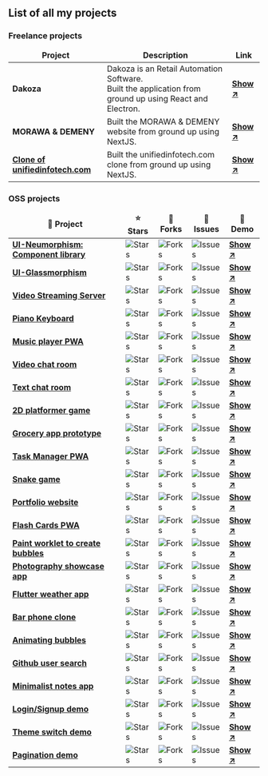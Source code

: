 ## List of all my projects

### Freelance projects
<table>
  <thead align="center">
    <tr border: none;>
      <td><b>Project</b></td>
      <td><b>Description</b></td>
      <td><b>Link</b></td>
    </tr>
  </thead>
  <tbody>
    <tr>
      <td>
          <b>Dakoza</b>
      </td>
      <td>Dakoza is an Retail Automation Software.<br/> Built the application from ground up using React and Electron.</td>
      <td>
        <a target="_blank" href="https://dakoza.io/">
          <b>Show ↗️</b>
        </a>
      </td>
    </tr>
     <tr>
      <td>
          <b>MORAWA & DEMENY</b>
      </td>
      <td>Built the MORAWA & DEMENY website from ground up using NextJS.</td>
      <td>
        <a target="_blank" href="https://demenysystems.com/">
          <b>Show ↗️</b>
        </a>
      </td>
    </tr>
    <tr>
      <td>
        <a target="_blank" href="https://github.com/akaspanion/ufi">
          <b>Clone of unifiedinfotech.com</b>
        </a>
      </td>
      <td>Built the unifiedinfotech.com clone from ground up using NextJS.</td>
      <td>
        <a target="_blank" href="https://ufi.netlify.app/">
          <b>Show ↗️</b>
        </a>
      </td>
    </tr>
  </tbody>
</table>

### OSS projects
<table>
  <thead align="center">
    <tr border: none;>
      <td><b>🚧 Project</b></td>
      <td><b>⭐ Stars</b></td>
      <td><b>🚏 Forks</b></td>
      <td><b>🚨 Issues</b></td>
      <td><b>🚀 Demo</b></td>
    </tr>
  </thead>
  <tbody>
    <tr>
      <td>
        <a target="_blank" href="https://github.com/akaspanion/ui-neumorphism">
          <b>UI-Neumorphism: Component library</b>
        </a>
      </td>
      <td><img alt="Stars" src="https://img.shields.io/github/stars/akaspanion/ui-neumorphism?style=flat-square&labelColor=343b41"/></td>
      <td><img alt="Forks" src="https://img.shields.io/github/forks/akaspanion/ui-neumorphism?style=flat-square&labelColor=343b41"/></td>
      <td><img alt="Issues" src="https://img.shields.io/github/issues/akaspanion/ui-neumorphism?style=flat-square&labelColor=343b41"/></td>
      <td>
        <a target="_blank" href="https://akaspanion.github.io/ui-neumorphism/">
          <b>Show ↗️</b>
        </a>
      </td>
    </tr>
    <tr>
      <td>
        <a target="_blank" href="https://github.com/akaspanion/ui-glassmorphism">
          <b>UI-Glassmorphism</b>
        </a>
      </td>
      <td><img alt="Stars" src="https://img.shields.io/github/stars/akaspanion/ui-glassmorphism?style=flat-square&labelColor=343b41"/></td>
      <td><img alt="Forks" src="https://img.shields.io/github/forks/akaspanion/ui-glassmorphism?style=flat-square&labelColor=343b41"/></td>
      <td><img alt="Issues" src="https://img.shields.io/github/issues/akaspanion/ui-glassmorphism?style=flat-square&labelColor=343b41"/></td>
      <td>
        <a target="_blank" href="https://akaspanion.github.io/ui-glassmorphism/">
          <b>Show ↗️</b>
        </a>
      </td>
    </tr>
    <tr>
      <td>
        <a target="_blank" href="https://github.com/akaspanion/streaming-server">
          <b>Video Streaming Server</b>
        </a>
      </td>
      <td><img alt="Stars" src="https://img.shields.io/github/stars/akaspanion/streaming-server?style=flat-square&labelColor=343b41"/></td>
      <td><img alt="Forks" src="https://img.shields.io/github/forks/akaspanion/streaming-server?style=flat-square&labelColor=343b41"/></td>
      <td><img alt="Issues" src="https://img.shields.io/github/issues/akaspanion/streaming-server?style=flat-square&labelColor=343b41"/></td>
      <td>
        <a target="_blank" href="https://akaspanion.github.io/streaming-server/">
          <b>Show ↗️</b>
        </a>
      </td>
    </tr>
    <tr>
      <td>
        <a target="_blank" href="https://github.com/akaspanion/keyboard">
          <b>Piano Keyboard</b>
        </a>
      </td>
      <td><img alt="Stars" src="https://img.shields.io/github/stars/akaspanion/keyboard?style=flat-square&labelColor=343b41"/></td>
      <td><img alt="Forks" src="https://img.shields.io/github/forks/akaspanion/keyboard?style=flat-square&labelColor=343b41"/></td>
      <td><img alt="Issues" src="https://img.shields.io/github/issues/akaspanion/keyboard?style=flat-square&labelColor=343b41"/></td>
      <td>
        <a target="_blank" href="https://akaspanion.github.io/keyboard/">
          <b>Show ↗️</b>
        </a>
      </td>
    </tr>
    <tr>
      <td>
        <a target="_blank" href="https://github.com/akaspanion/music-app">
          <b>Music player PWA</b>
        </a>
      </td>
      <td><img alt="Stars" src="https://img.shields.io/github/stars/akaspanion/music-app?style=flat-square&labelColor=343b41"/></td>
      <td><img alt="Forks" src="https://img.shields.io/github/forks/akaspanion/music-app?style=flat-square&labelColor=343b41"/></td>
      <td><img alt="Issues" src="https://img.shields.io/github/issues/akaspanion/music-app?style=flat-square&labelColor=343b41"/></td>
      <td>
        <a target="_blank" href="https://akaspanion.github.io/music-app/">
          <b>Show ↗️</b>
        </a>
      </td>
    </tr>
    <tr>
      <td>
        <a target="_blank" href="https://github.com/akaspanion/zoom-clone">
          <b>Video chat room</b>
        </a>
      </td>
      <td><img alt="Stars" src="https://img.shields.io/github/stars/akaspanion/zoom-clone?style=flat-square&labelColor=343b41"/></td>
      <td><img alt="Forks" src="https://img.shields.io/github/forks/akaspanion/zoom-clone?style=flat-square&labelColor=343b41"/></td>
      <td><img alt="Issues" src="https://img.shields.io/github/issues/akaspanion/zoom-clone?style=flat-square&labelColor=343b41"/></td>
      <td>
        <a target="_blank" href="https://spanion-video-chat.onrender.com/">
          <b>Show ↗️</b>
        </a>
      </td>
    </tr>
    <tr>
      <td>
        <a target="_blank" href="https://github.com/akaspanion/chat-app">
          <b>Text chat room</b>
        </a>
      </td>
      <td><img alt="Stars" src="https://img.shields.io/github/stars/akaspanion/chat-app?style=flat-square&labelColor=343b41"/></td>
      <td><img alt="Forks" src="https://img.shields.io/github/forks/akaspanion/chat-app?style=flat-square&labelColor=343b41"/></td>
      <td><img alt="Issues" src="https://img.shields.io/github/issues/akaspanion/chat-app?style=flat-square&labelColor=343b41"/></td>
      <td>
        <a target="_blank" href="https://spanion-chat.netlify.app/">
          <b>Show ↗️</b>
        </a>
      </td>
    </tr>
    <tr>
      <td>
        <a target="_blank" href="https://github.com/akaspanion/platformer-game">
          <b>2D platformer game</b>
        </a>
      </td>
      <td><img alt="Stars" src="https://img.shields.io/github/stars/akaspanion/platformer-game?style=flat-square&labelColor=343b41"/></td>
      <td><img alt="Forks" src="https://img.shields.io/github/forks/akaspanion/platformer-game?style=flat-square&labelColor=343b41"/></td>
      <td><img alt="Issues" src="https://img.shields.io/github/issues/akaspanion/platformer-game?style=flat-square&labelColor=343b41"/></td>
      <td>
        <a target="_blank" href="https://akaspanion.github.io/platformer-game/">
          <b>Show ↗️</b>
        </a>
      </td>
    </tr>
    <tr>
      <td>
        <a target="_blank" href="https://github.com/akaspanion/react-native-grocery">
          <b>Grocery app prototype</b>
        </a>
      </td>
      <td><img alt="Stars" src="https://img.shields.io/github/stars/akaspanion/react-native-grocery?style=flat-square&labelColor=343b41"/></td>
      <td><img alt="Forks" src="https://img.shields.io/github/forks/akaspanion/react-native-grocery?style=flat-square&labelColor=343b41"/></td>
      <td><img alt="Issues" src="https://img.shields.io/github/issues/akaspanion/react-native-grocery?style=flat-square&labelColor=343b41"/></td>
      <td>
        <a target="_blank" href="https://expo.io/appetize-simulator?url=https://expo.io/@spanion/react-native-grocery">
          <b>Show ↗️</b>
        </a>
      </td>
    </tr>
    <tr>
      <td>
        <a target="_blank" href="https://github.com/akaspanion/todo-pwa">
          <b>Task Manager PWA</b>
        </a>
      </td>
      <td><img alt="Stars" src="https://img.shields.io/github/stars/akaspanion/todo-pwa?style=flat-square&labelColor=343b41"/></td>
      <td><img alt="Forks" src="https://img.shields.io/github/forks/akaspanion/todo-pwa?style=flat-square&labelColor=343b41"/></td>
      <td><img alt="Issues" src="https://img.shields.io/github/issues/akaspanion/todo-pwa?style=flat-square&labelColor=343b41"/></td>
      <td>
        <a target="_blank" href="https://spanion-todo.web.app/">
          <b>Show ↗️</b>
        </a>
      </td>
    </tr>
    <tr>
      <td>
        <a target="_blank" href="https://github.com/akaspanion/react-redux-snake">
          <b>Snake game</b>
        </a>
      </td>
      <td><img alt="Stars" src="https://img.shields.io/github/stars/akaspanion/react-redux-snake?style=flat-square&labelColor=343b41"/></td>
      <td><img alt="Forks" src="https://img.shields.io/github/forks/akaspanion/react-redux-snake?style=flat-square&labelColor=343b41"/></td>
      <td><img alt="Issues" src="https://img.shields.io/github/issues/akaspanion/react-redux-snake?style=flat-square&labelColor=343b41"/></td>
      <td>
        <a target="_blank" href="https://akaspanion.github.io/react-redux-snake/">
          <b>Show ↗️</b>
        </a>
      </td>
    </tr>
    <tr>
      <td>
        <a target="_blank" href="https://github.com/akaspanion/portfolio">
          <b>Portfolio website</b>
        </a>
      </td>
      <td><img alt="Stars" src="https://img.shields.io/github/stars/akaspanion/portfolio?style=flat-square&labelColor=343b41"/></td>
      <td><img alt="Forks" src="https://img.shields.io/github/forks/akaspanion/portfolio?style=flat-square&labelColor=343b41"/></td>
      <td><img alt="Issues" src="https://img.shields.io/github/issues/akaspanion/portfolio?style=flat-square&labelColor=343b41"/></td>
      <td>
        <a target="_blank" href="https://ankitkumar.xyz/">
          <b>Show ↗️</b>
        </a>
      </td>
    </tr>
    <tr>
      <td>
        <a target="_blank" href="https://github.com/akaspanion/flash-cards">
          <b>Flash Cards PWA</b>
        </a>
      </td>
      <td><img alt="Stars" src="https://img.shields.io/github/stars/akaspanion/flash-cards?style=flat-square&labelColor=343b41"/></td>
      <td><img alt="Forks" src="https://img.shields.io/github/forks/akaspanion/flash-cards?style=flat-square&labelColor=343b41"/></td>
      <td><img alt="Issues" src="https://img.shields.io/github/issues/akaspanion/flash-cards?style=flat-square&labelColor=343b41"/></td>
      <td>
        <a target="_blank" href="https://spanion-flash-cards.web.app/">
          <b>Show ↗️</b>
        </a>
      </td>
    </tr>
    <tr>
      <td>
        <a target="_blank" href="https://github.com/akaspanion/css-houdini-bubbles">
          <b>Paint worklet to create bubbles</b>
        </a>
      </td>
      <td><img alt="Stars" src="https://img.shields.io/github/stars/akaspanion/css-houdini-bubbles?style=flat-square&labelColor=343b41"/></td>
      <td><img alt="Forks" src="https://img.shields.io/github/forks/akaspanion/css-houdini-bubbles?style=flat-square&labelColor=343b41"/></td>
      <td><img alt="Issues" src="https://img.shields.io/github/issues/akaspanion/css-houdini-bubbles?style=flat-square&labelColor=343b41"/></td>
      <td>
        <a target="_blank" href="https://codepen.io/spanion/pen/rNMgerx">
          <b>Show ↗️</b>
        </a>
      </td>
    </tr>
    <tr>
      <td>
        <a target="_blank" href="https://github.com/akaspanion/lens-n-light">
          <b>Photography showcase app</b>
        </a>
      </td>
      <td><img alt="Stars" src="https://img.shields.io/github/stars/akaspanion/lens-n-light?style=flat-square&labelColor=343b41"/></td>
      <td><img alt="Forks" src="https://img.shields.io/github/forks/akaspanion/lens-n-light?style=flat-square&labelColor=343b41"/></td>
      <td><img alt="Issues" src="https://img.shields.io/github/issues/akaspanion/lens-n-light?style=flat-square&labelColor=343b41"/></td>
      <td>
        <a target="_blank" href="https://lens-n-light.web.app/">
          <b>Show ↗️</b>
        </a>
      </td>
    </tr>
    <tr>
      <td>
        <a target="_blank" href="https://github.com/akaspanion/flutter-weather">
          <b>Flutter weather app</b>
        </a>
      </td>
      <td><img alt="Stars" src="https://img.shields.io/github/stars/akaspanion/flutter-weather?style=flat-square&labelColor=343b41"/></td>
      <td><img alt="Forks" src="https://img.shields.io/github/forks/akaspanion/flutter-weather?style=flat-square&labelColor=343b41"/></td>
      <td><img alt="Issues" src="https://img.shields.io/github/issues/akaspanion/flutter-weather?style=flat-square&labelColor=343b41"/></td>
      <td>
        <a target="_blank" href="https://play.google.com/store/apps/details?id=spanion.flutterweather.xyz">
          <b>Show ↗️</b>
        </a>
      </td>
    </tr>
    <tr>
      <td>
        <a target="_blank" href="https://github.com/akaspanion/ownerstown-test-app">
          <b>Bar phone clone</b>
        </a>
      </td>
      <td><img alt="Stars" src="https://img.shields.io/github/stars/akaspanion/ownerstown-test-app?style=flat-square&labelColor=343b41"/></td>
      <td><img alt="Forks" src="https://img.shields.io/github/forks/akaspanion/ownerstown-test-app?style=flat-square&labelColor=343b41"/></td>
      <td><img alt="Issues" src="https://img.shields.io/github/issues/akaspanion/ownerstown-test-app?style=flat-square&labelColor=343b41"/></td>
      <td>
        <a target="_blank" href="https://akaspanion.github.io/ownerstown-test-app/">
          <b>Show ↗️</b>
        </a>
      </td>
    </tr>
    <tr>
      <td>
        <a target="_blank" href="https://github.com/akaspanion/canvas-bubbles">
          <b>Animating bubbles</b>
        </a>
      </td>
      <td><img alt="Stars" src="https://img.shields.io/github/stars/akaspanion/canvas-bubbles?style=flat-square&labelColor=343b41"/></td>
      <td><img alt="Forks" src="https://img.shields.io/github/forks/akaspanion/canvas-bubbles?style=flat-square&labelColor=343b41"/></td>
      <td><img alt="Issues" src="https://img.shields.io/github/issues/akaspanion/canvas-bubbles?style=flat-square&labelColor=343b41"/></td>
      <td>
        <a target="_blank" href="https://akaspanion.github.io/canvas-bubbles/">
          <b>Show ↗️</b>
        </a>
      </td>
    </tr>
    <tr>
      <td>
        <a target="_blank" href="https://github.com/akaspanion/achimo-test">
          <b>Github user search</b>
        </a>
      </td>
      <td><img alt="Stars" src="https://img.shields.io/github/stars/akaspanion/achimo-test?style=flat-square&labelColor=343b41"/></td>
      <td><img alt="Forks" src="https://img.shields.io/github/forks/akaspanion/achimo-test?style=flat-square&labelColor=343b41"/></td>
      <td><img alt="Issues" src="https://img.shields.io/github/issues/akaspanion/achimo-test?style=flat-square&labelColor=343b41"/></td>
      <td>
        <a target="_blank" href="https://akaspanion.github.io/achimo-test/">
          <b>Show ↗️</b>
        </a>
      </td>
    </tr>
    <tr>
      <td>
        <a target="_blank" href="https://github.com/akaspanion/iarani-test">
          <b>Minimalist notes app</b>
        </a>
      </td>
      <td><img alt="Stars" src="https://img.shields.io/github/stars/akaspanion/iarani-test?style=flat-square&labelColor=343b41"/></td>
      <td><img alt="Forks" src="https://img.shields.io/github/forks/akaspanion/iarani-test?style=flat-square&labelColor=343b41"/></td>
      <td><img alt="Issues" src="https://img.shields.io/github/issues/akaspanion/iarani-test?style=flat-square&labelColor=343b41"/></td>
      <td>
        <a target="_blank" href="https://akaspanion.github.io/iarani-test/">
          <b>Show ↗️</b>
        </a>
      </td>
    </tr>
    <tr>
      <td>
        <a target="_blank" href="https://github.com/akaspanion/wesecureapp-test">
          <b>Login/Signup demo</b>
        </a>
      </td>
      <td><img alt="Stars" src="https://img.shields.io/github/stars/akaspanion/wesecureapp-test?style=flat-square&labelColor=343b41"/></td>
      <td><img alt="Forks" src="https://img.shields.io/github/forks/akaspanion/wesecureapp-test?style=flat-square&labelColor=343b41"/></td>
      <td><img alt="Issues" src="https://img.shields.io/github/issues/akaspanion/wesecureapp-test?style=flat-square&labelColor=343b41"/></td>
      <td>
        <a target="_blank" href="https://akaspanion.github.io/wesecureapp-test/">
          <b>Show ↗️</b>
        </a>
      </td>
    </tr>
    <tr>
      <td>
        <a target="_blank" href="https://github.com/akaspanion/collegedunia-test">
          <b>Theme switch demo</b>
        </a>
      </td>
      <td><img alt="Stars" src="https://img.shields.io/github/stars/akaspanion/collegedunia-test?style=flat-square&labelColor=343b41"/></td>
      <td><img alt="Forks" src="https://img.shields.io/github/forks/akaspanion/collegedunia-test?style=flat-square&labelColor=343b41"/></td>
      <td><img alt="Issues" src="https://img.shields.io/github/issues/akaspanion/collegedunia-test?style=flat-square&labelColor=343b41"/></td>
      <td>
        <a target="_blank" href="https://teams-test.netlify.app/">
          <b>Show ↗️</b>
        </a>
      </td>
    </tr>
    <tr>
      <td>
        <a target="_blank" href="https://github.com/akaspanion/teams-test">
          <b>Pagination demo</b>
        </a>
      </td>
      <td><img alt="Stars" src="https://img.shields.io/github/stars/akaspanion/teams-test?style=flat-square&labelColor=343b41"/></td>
      <td><img alt="Forks" src="https://img.shields.io/github/forks/akaspanion/teams-test?style=flat-square&labelColor=343b41"/></td>
      <td><img alt="Issues" src="https://img.shields.io/github/issues/akaspanion/teams-test?style=flat-square&labelColor=343b41"/></td>
      <td>
        <a target="_blank" href="https://akaspanion.github.io/collegedunia-test/">
          <b>Show ↗️</b>
        </a>
      </td>
    </tr>
  </tbody>
 </table>
